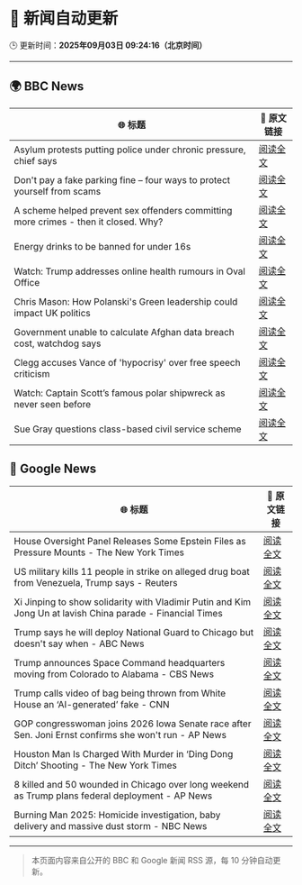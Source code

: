 # 🧠 新闻自动更新

🕒 更新时间：**2025年09月03日 09:24:16（北京时间）**

---

## 🌍 BBC News

| 🌐 标题 | 🔗 原文链接 |
|--------|-------------|
| Asylum protests putting police under chronic pressure, chief says | [阅读全文](https://www.bbc.com/news/articles/c6272r550w3o?at_medium=RSS&at_campaign=rss) |
| Don't pay a fake parking fine – four ways to protect yourself from scams | [阅读全文](https://www.bbc.com/news/articles/cn8438ngpe1o?at_medium=RSS&at_campaign=rss) |
| A scheme helped prevent sex offenders committing more crimes - then it closed. Why? | [阅读全文](https://www.bbc.com/news/articles/cgqnqzkg83jo?at_medium=RSS&at_campaign=rss) |
| Energy drinks to be banned for under 16s | [阅读全文](https://www.bbc.com/news/articles/c707074qdnko?at_medium=RSS&at_campaign=rss) |
| Watch: Trump addresses online health rumours in Oval Office | [阅读全文](https://www.bbc.com/news/videos/c62724wdxzwo?at_medium=RSS&at_campaign=rss) |
| Chris Mason: How Polanski's Green leadership could impact UK politics | [阅读全文](https://www.bbc.com/news/articles/c9d0d32q0eno?at_medium=RSS&at_campaign=rss) |
| Government unable to calculate Afghan data breach cost, watchdog says | [阅读全文](https://www.bbc.com/news/articles/cm2k25dx1z3o?at_medium=RSS&at_campaign=rss) |
| Clegg accuses Vance of 'hypocrisy' over free speech criticism | [阅读全文](https://www.bbc.com/news/articles/c2l7lg84780o?at_medium=RSS&at_campaign=rss) |
| Watch: Captain Scott’s famous polar shipwreck as never seen before | [阅读全文](https://www.bbc.com/news/articles/cpwyvyqkx9yo?at_medium=RSS&at_campaign=rss) |
| Sue Gray questions class-based civil service scheme | [阅读全文](https://www.bbc.com/news/articles/cd7y7jln1l8o?at_medium=RSS&at_campaign=rss) |

## 📰 Google News

| 🌐 标题 | 🔗 原文链接 |
|--------|-------------|
| House Oversight Panel Releases Some Epstein Files as Pressure Mounts - The New York Times | [阅读全文](https://news.google.com/rss/articles/CBMikwFBVV95cUxNc2VkQWtKYXRUa282WWFEZmxlM0FabHBnS1M1YXotcEFISHNHTVlLTDVFMHlvWjhNb1BXOG5MQnBVNHFmUmUwVUtsNldOYVhwRHhZMjR3bGthY3NaeTJ6aHBrYWNQNG93QmhSdWtzSVFmOU9HcXdXb1d2VnJkRXdXRWJSdFdCN1k2angzdXJSRENpQU0?oc=5) |
| US military kills 11 people in strike on alleged drug boat from Venezuela, Trump says - Reuters | [阅读全文](https://news.google.com/rss/articles/CBMiwgFBVV95cUxPbS1wb1VNNlFWWmZ2aVFBM3hQRHpXZGtRMmFoNjFzajhDQnlUWWcwcFVjeElod1RvMnFxbWZINzRlZ1JkVlY1enowTWZiQWxBOGFUcnRwcmV6VTZkX096OGRPN0ZQZlJPSzJvWDhFSDJsdXNyVHNkSWEtZlFJZjFBOG9IVWhVRDRObVdGN25KR0hHdU5RN0NCMkVqdTczVHVXNE9jcjdxSWV5eHZJZS0tZkxVUkRqbzY2djRvbTY3Q1NFZw?oc=5) |
| Xi Jinping to show solidarity with Vladimir Putin and Kim Jong Un at lavish China parade - Financial Times | [阅读全文](https://news.google.com/rss/articles/CBMicEFVX3lxTFBhVlJNS2RKNWtXeGQ3cTdSQk5FaEZUX2NNVkhSZm9GTHE2UHlMOWdiOHFkeS1Gc0RyV2FUNzJvS01sS19GZ3A5clRmRnB1UGhRbXR1Z0Y5cmVwZTF1eEdiTl85UjVHWDdvU213M09hT0k?oc=5) |
| Trump says he will deploy National Guard to Chicago but doesn't say when - ABC News | [阅读全文](https://news.google.com/rss/articles/CBMiogFBVV95cUxQQk5Wd3NveFJSSzA2c2pOZ0Z3UU9qNVVIb0xpb05TWVNXVmZ0cnoxR3hUZEtTZzZtS3AzTzdWaDRPYXJic3VCWUtnUUdEWHlnZ3VrTVdkNlFWb2kxeE05Uk5fMUwtNWk5OG9FVlA3TzZuc1d2T2ViLUtTZk93RnkwRlJCeGRTTDZ1bHhQVzZjUjRBQnMtUUREVHQ2Z1FFdGZvMEHSAacBQVVfeXFMTjU0bHhzVzlqMG1wNkZEb1M0R2RTSEE0ZnFXakZESmdRVG1xeXZUbnFnZkZlTUtOekZUMG5ncF9KUGxCcGlEZWlsaXJ4RnBnODQtbUV0ek1VNkFUckJoc2s2R0xNTHFCT0NUa0FzX29ITnFWV05acHNKY3VIVjJhV1p4bEdtMGo5b3F6V3pxSkJJcTNraWc5WXdMQTZzN01EenpRTWdhWVU?oc=5) |
| Trump announces Space Command headquarters moving from Colorado to Alabama - CBS News | [阅读全文](https://news.google.com/rss/articles/CBMikgFBVV95cUxOSk02UXExczdMWGpvT3YxbXBBc2kzUkxrYktyMERBdjRvVWQwTlZjbkdnRTRXeE5FRllHbWZlWTVqcDJuVWcxX0haWXhNdHdDT3FGS1JxbVd0M0VxaGttbmZZSnNTdVZ5Vm9NQndBak9lZ09tS0EyVVdsNWtKcVI3SzVCUlpQVUlscWxNQmplLWFWUdIBlwFBVV95cUxNRGNwcWVZeHowVDJlWERuRDAtZDl6a1FHU3d4aDUyRXQ5M1hLWS16TUxNcEY0Q2pwZ0J4VkI0RjQzS2Zudmd2VXV5VnAyX1dJWXNSSE1yZG9lSUtpQk1iVHpOUURkVG1yOC15RGxmYnJPVE9GdW9RNFc3blpfZ1RtM3dDTkt4V0hKRTk0YjVqcXJuRFBTeEtV?oc=5) |
| Trump calls video of bag being thrown from White House an ‘AI-generated’ fake - CNN | [阅读全文](https://news.google.com/rss/articles/CBMigAFBVV95cUxOQ2pLUnNzYUlpV0VwNDVLYkd1Mnk4NzdZaEFTWngtWDBBMm5xeDBidi04ZXNlQnplUFFfeU9fUGtrRWZrTGp6Y0xqNWFXcDU4eDNPTFJ6ZDRxRy1BUUFpNjhRRmdIN1dVN0xLQjhIM0lhVlNvbGRIdVFodk5BT19QYg?oc=5) |
| GOP congresswoman joins 2026 Iowa Senate race after Sen. Joni Ernst confirms she won't run - AP News | [阅读全文](https://news.google.com/rss/articles/CBMilgFBVV95cUxOZ3dVajVFeVhPcndFZG5CLVJINjVqbU9pT0ZBNWdLOUtEeExlYXZKSFFLRTlEaUZaYU9jQkhPYlFsYnNRRVY1VEVfd2FwS1dEWjQyZ0ZtU0w3T2RheDhaNTJBeFAxSVp2VnQ1VFlzSnZId00zN205XzNWNS1IWlI2ZmZTSVR3c2NZbHU0NV9TaFBjSEplVHc?oc=5) |
| Houston Man Is Charged With Murder in ‘Ding Dong Ditch’ Shooting - The New York Times | [阅读全文](https://news.google.com/rss/articles/CBMihAFBVV95cUxQQWwtcDlwWWc3VlVCcFlRZmNKdFNSbUxYZHAxSVZRUnVhZWpEV2RRazBBZV9KZG9OM0t4UTZXVlJaMmdIaktMb1VYNFNpS19SY0thLTJaS0hrMDJ0WkZLWXNRc29OaC1YWWhoQUozM3JObEI1ZUhaYWJNVFl1ZUZTVmJnYlA?oc=5) |
| 8 killed and 50 wounded in Chicago over long weekend as Trump plans federal deployment - AP News | [阅读全文](https://news.google.com/rss/articles/CBMikAFBVV95cUxPVF84MmljNmx1clpwNHZHQ1FNNHRaY2JoQlh1OXRVdWVXeU05SVNUQmltRFN6b2wxbU1qTmpGLWdHVGZ3dmFXZE5Id0pDVk44bnNsQ2FjQ3djd2M2b285ZU01WnV5QkJRQUhqSWFWaG1ZQlVKejRuSTc0ZzVrSlEwOHJaVTBNNUQ3czJiOW85d3k?oc=5) |
| Burning Man 2025: Homicide investigation, baby delivery and massive dust storm - NBC News | [阅读全文](https://news.google.com/rss/articles/CBMizwFBVV95cUxPT2ZSXzlycks4ZXZidHNyX1RKSENRNm5STThzSlNoXzFkSkYtczF2RDkzVGJnTmZ3clZ6Sy1SbkNpRktRQUZXV04yX3dtMnY0RVFaTFdUUi1lSEh0aHBpeTNkUGphMHJnVU9YdXZ0bE5YU0FjNU9hblRDMkZ3QUNnM2tVdHVKR0NxNW5CdjNZS1RFYUxHSExsMEw2Y18yQmtSTFdFbWROVnhyQjdwaFBfQmxseEFtVkpfdFJNMG5LYUlKdkJJbjl0V2tDdFYzZ2fSAVZBVV95cUxOUVRieFFrbHJFX1hCNDZCUW9rVTNlWGJpZjZ4VVlQOTJVUE9SckNSazdPdWpDNmNqejd2b2FWcW5fR28tLVhlZmsxdlhOaGFWSndHdlBkdw?oc=5) |

---
> 本页面内容来自公开的 BBC 和 Google 新闻 RSS 源，每 10 分钟自动更新。